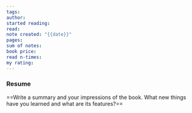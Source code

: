 ```yaml
---
tags: 
author: 
started reading: 
read: 
note created: "{{date}}"
pages: 
sum of notes: 
book price: 
read n-times: 
my rating:
---
```

### Resume
==Write a summary and your impressions of the book. What new things have you learned and what are its features?==
